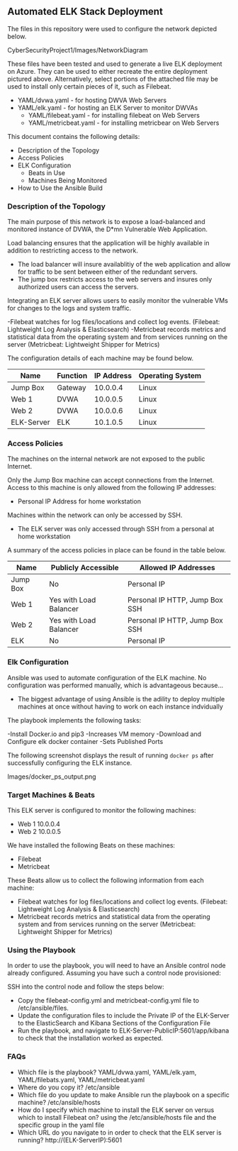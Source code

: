 ## Automated ELK Stack Deployment

The files in this repository were used to configure the network depicted below.

CyberSecurityProject1/Images/NetworkDiagram

These files have been tested and used to generate a live ELK deployment on Azure. They can be used to either recreate the entire deployment pictured above. Alternatively, select portions of the attached file may be used to install only certain pieces of it, such as Filebeat.

  - YAML/dvwa.yaml - for hosting DWVA Web Servers 
  - YAML/elk.yaml - for hosting an ELK Server to monitor DWVAs 
  	- YAML/filebeat.yaml - for installing filebeat on Web Servers 
  	- YAML/metricbeat.yaml - for installing metricbear on Web Servers 


This document contains the following details:
- Description of the Topology
- Access Policies
- ELK Configuration
  - Beats in Use
  - Machines Being Monitored
- How to Use the Ansible Build


### Description of the Topology

The main purpose of this network is to expose a load-balanced and monitored instance of DVWA, the D*mn Vulnerable Web Application.

Load balancing ensures that the application will be highly available in addition to restricting access to the network.
- The load balancer will insure availablitiy of the web application and allow for traffic to be sent between either of the redundant servers. 
- The jump box restricts access to the web servers and insures only authorized users can access the servers. 

Integrating an ELK server allows users to easily monitor the vulnerable VMs for changes to the logs and system traffic.

-Filebeat watches for log files/locations and collect log events. (Filebeat: Lightweight Log Analysis & Elasticsearch)
-Metricbeat records metrics and statistical data from the operating system and from services running on the server (Metricbeat: Lightweight Shipper for Metrics)

The configuration details of each machine may be found below.

| Name        | Function | IP Address | Operating System |
|-------------|----------|------------|------------------|
| Jump Box    | Gateway  | 10.0.0.4   | Linux            |
| Web 1       | DVWA     | 10.0.0.5   | Linux            |
| Web 2       | DVWA     | 10.0.0.6   | Linux            |
| ELK-Server  | ELK      | 10.1.0.5   | Linux            |

### Access Policies

The machines on the internal network are not exposed to the public Internet. 

Only the Jump Box machine can accept connections from the Internet. Access to this machine is only allowed from the following IP addresses:
- Personal IP Address for home workstation 

Machines within the network can only be accessed by SSH.
- The ELK server was only accessed through SSH from a personal at home workstation 

A summary of the access policies in place can be found in the table below.

| Name     | Publicly Accessible    | Allowed IP Addresses           |
|----------|------------------------|--------------------------------|
| Jump Box | No                     | Personal IP                    |
| Web 1    | Yes with Load Balancer | Personal IP HTTP, Jump Box SSH |
| Web 2    | Yes with Load Balancer | Personal IP HTTP, Jump Box SSH |
| ELK      | No                     | Personal IP                    |

### Elk Configuration

Ansible was used to automate configuration of the ELK machine. No configuration was performed manually, which is advantageous because...
- The biggest advantage of using Ansible is the adility to deploy multiple machines at once without having to work on each instance indvidually 

The playbook implements the following tasks:

-Install Docker.io and pip3
-Increases VM memory
-Download and Configure elk docker container
-Sets Published Ports

The following screenshot displays the result of running `docker ps` after successfully configuring the ELK instance.

Images/docker_ps_output.png

### Target Machines & Beats
This ELK server is configured to monitor the following machines:
- Web 1 10.0.0.4
- Web 2 10.0.0.5

We have installed the following Beats on these machines:
- Filebeat
- Metricbeat 

These Beats allow us to collect the following information from each machine:
- Filebeat watches for log files/locations and collect log events. (Filebeat: Lightweight Log Analysis & Elasticsearch)
- Metricbeat records metrics and statistical data from the operating system and from services running on the server (Metricbeat: Lightweight Shipper for Metrics)

### Using the Playbook
In order to use the playbook, you will need to have an Ansible control node already configured. Assuming you have such a control node provisioned: 

SSH into the control node and follow the steps below:
- Copy the filebeat-config.yml and metricbeat-config.yml file to /etc/ansible/files.
- Update the configuration files to include the Private IP of the ELK-Server to the ElasticSearch and Kibana Sections of the Configuration File
- Run the playbook, and navigate to ELK-Server-PublicIP:5601/app/kibana to check that the installation worked as expected.

### FAQs
- Which file is the playbook? YAML/dvwa.yaml, YAML/elk.yam, YAML/filebats.yaml, YAML/metricbeat.yaml
- Where do you copy it? /etc/ansible 
- Which file do you update to make Ansible run the playbook on a specific machine? /etc/ansible/hosts 
- How do I specify which machine to install the ELK server on versus which to install Filebeat on? using the /etc/ansible/hosts file and the specific group in the yaml file 
- Which URL do you navigate to in order to check that the ELK server is running? http://(ELK-ServerIP):5601
